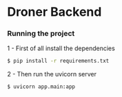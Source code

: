 # Droner Backend

### Running the project

1 - First of all install the dependencies

```sh
$ pip install -r requirements.txt
```

2 - Then run the uvicorn server

```sh
$ uvicorn app.main:app
```